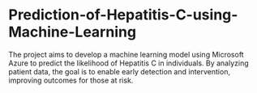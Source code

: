 # Prediction-of-Hepatitis-C-using-Machine-Learning
The project aims to develop a machine learning model using Microsoft Azure to predict the likelihood of Hepatitis C in individuals. By analyzing patient data, the goal is to enable early detection and intervention, improving outcomes for those at risk. 
